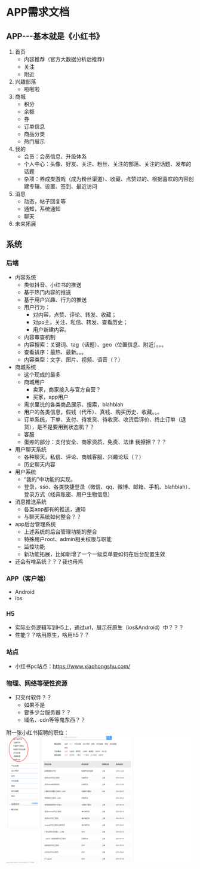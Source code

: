 # APP需求文档

## APP---基本就是《小红书》

1. 首页
    - 内容推荐（官方大数据分析后推荐）
    - 关注
    - 附近 
2. 兴趣部落
    - 啦啦啦
3. 商城
    - 积分
    - 余额
    - 券
    - 订单信息
    - 商品分类
    - 热门展示
4. 我的
    - 会员：会员信息、升级体系
    - 个人中心：头像、好友、关注、粉丝、关注的部落、关注的话题、发布的话题
    - 杂项：养成类游戏（成为粉丝渠道）、收藏、点赞过的、根据喜欢的内容创建专辑、设置、签到、最近访问
5. 消息
    - 动态，帖子回复等
    - 通知，系统通知
    - 聊天
6. 未来拓展

## 系统
### 后端
- 内容系统
    - 类似抖音、小红书的推送
    - 基于热门内容的推送
    - 基于用户兴趣、行为的推送
    - 用户行为：
        - 对内容，点赞、评论、转发、收藏；
        - 对po主，关注、私信、转发、查看历史；
        - 用户新建内容。
    - 内容审查机制
    - 内容搜索：关键词、tag（话题）、geo（位置信息、附近）。。。
    - 查看排序：最热、最新。。。
    - 内容类型：文字、图片、视频、语音（？）
- 商城系统
    - 这个现成的最多
    - 商城用户
        - 卖家，商家接入与官方自营？
        - 买家，app用户
    - 需求里说的各类商品展示、搜索，blahblah
    - 用户的各类信息，假钱（代币）、真钱、购买历史、收藏。。。
    - 订单系统，下单、支付、待发货、待收货、收货后评价、终止订单（退货），是不是要用到状态机？？
    - 客服
    - 蛋疼的部分：支付安全、商家资质、免责、法律  我擦擦？？？
- 用户聊天系统
    - 各种聊天，私信、评论、商城客服、兴趣论坛（？）
    - 历史聊天内容
- 用户系统
    - “我的”中功能的实现。
    - 登录，sso、各类快捷登录（微信、qq、微博、邮箱、手机、blahblah）、登录方式（经典账密、用户生物信息）
- 消息推送系统
    - 各类app都有的推送，通知
    - 与聊天系统如何整合？？
- app后台管理系统
    - 上述系统的后台管理功能的整合
    - 特殊用户root、admin相关权限与职能
    - 监控功能
    - 新功能拓展，比如新增了一个一级菜单要如何在后台配置生效
- 还会有啥系统？？？我也母鸡
### APP（客户端）
- Android
- ios
### H5
- 实际业务逻辑写到H5上，通过url，展示在原生（ios&Android）中？？？
- 性能？？啥用原生，啥用h5？？
### 站点
- 小红书pc站点：https://www.xiaohongshu.com/
### 物理、网络等硬性资源
- 只交付软件？？
    - 如果不是
    - 要多少台服务器？？
    - 域名、cdn等等鬼东西？？
    
附一张小红书招聘的职位：
![职位](https://raw.githubusercontent.com/LEmuRIAatCN/simpoor/master/doc/%E5%93%88%E5%93%88%E5%93%88.png)
